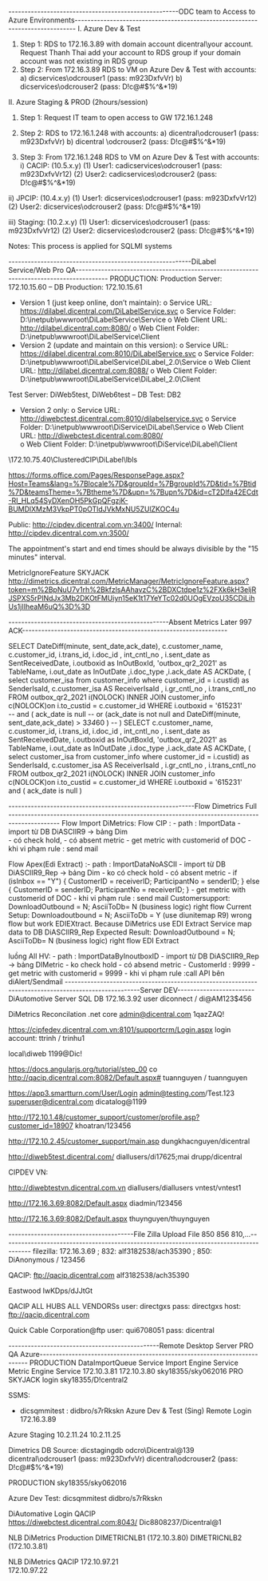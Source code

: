 -----------------------------------------------------ODC team to Access to Azure Environments------------------------------------------------------------------------------
I.	Azure Dev & Test
1)	Step 1: RDS to 172.16.3.89 with domain account dicentral\your account. Request Thanh Thai add your account to RDS group if your domain account was not existing in RDS group
2)	Step 2: From 172.16.3.89 RDS to VM on Azure Dev & Test with accounts:
a)	dicservices\odcrouser1 (pass: m923DxfvVr)
b)	dicservices\odcrouser2 (pass: D!c@#$%^&*19)

II.	Azure Staging & PROD  (2hours/session)
1)	Step 1: Request IT team to open access to GW 172.16.1.248
2)	Step 2: RDS to 172.16.1.248 with accounts:
a)	dicentral\odcrouser1 (pass: m923DxfvVr)
b)	dicentral \odcrouser2 (pass: D!c@#$%^&*19)

3)	Step 3: From 172.16.1.248 RDS to VM on Azure Dev & Test with accounts:
i)	CACIP: (10.5.x.y)
(1)	User1: cadicservices\odcrouser1 (pass: m923DxfvVr12)
(2)	User2: cadicservices\odcrouser2 (pass: D!c@#$%^&*19)

ii)	JPCIP: (10.4.x.y)
(1)	User1: dicservices\odcrouser1 (pass: m923DxfvVr12)
(2)	User2: dicservices\odcrouser2 (pass: D!c@#$%^&*19)

iii)	Staging: (10.2.x.y) 
(1)	User1: dicservices\odcrouser1 (pass: m923DxfvVr12)
(2)	User2: dicservices\odcrouser2 (pass: D!c@#$%^&*19)

Notes: This process is applied for SQLMI systems


---------------------------------------------------------DiLabel Service/Web Pro QA----------------------------------------------------------------------------------------
PRODUCTION:
Production Server: 172.10.15.60 – DB Production: 172.10.15.61
-	Version 1 (just keep online, don’t maintain): 
o	Service URL: https://dilabel.dicentral.com/DiLabelService.svc 
o	Service Folder: D:\inetpub\wwwroot\DiLabelService\Service
o	Web Client URL: http://dilabel.dicentral.com:8080/ 
o	Web Client Folder: D:\inetpub\wwwroot\DiLabelService\Client 
-	Version 2 (update and maintain on this version): 
o	Service URL: https://dilabel.dicentral.com:8010/DiLabelService.svc 
o	Service Folder: D:\inetpub\wwwroot\DiLabelService\DiLabel_2.0\Service
o	Web Client URL: http://dilabel.dicentral.com:8088/ 
o	Web Client Folder: D:\inetpub\wwwroot\DiLabelService\DiLabel_2.0\Client

Test Server: DiWeb5test, DiWeb6test – DB Test: DB2 
-	Version 2 only: 
o	Service URL: http://diwebctest.dicentral.com:8010/dilabelservice.svc 
o	Service Folder: D:\inetpub\wwwroot\DiService\DiLabel\Service
o	Web Client URL: http://diwebctest.dicentral.com:8080/  
o	Web Client Folder: D:\inetpub\wwwroot\DiService\DiLabel\Client

\\172.10.75.40\ClusteredCIP\DiLabel\lbls

https://forms.office.com/Pages/ResponsePage.aspx?Host=Teams&lang=%7Blocale%7D&groupId=%7BgroupId%7D&tid=%7Btid%7D&teamsTheme=%7Btheme%7D&upn=%7Bupn%7D&id=cT2Dlfa42ECdt-RI_HLq54SyDXenOH5PkGpQFgzjK-BUMDlXMzM3VkpPT0pOTldJVkMxNU5ZUlZKOC4u

Public: http://cipdev.dicentral.com.vn:3400/
Internal: http://cipdev.dicentral.com.vn:3500/

The appointment's start and end times should be always divisible by the "15 minutes" interval.

MetricIgnoreFeature SKYJACK
http://dimetrics.dicentral.com/MetricManager/MetricIgnoreFeature.aspx?token=m%2BpNuU7v1rh%2BkfzlsAAhavzC%2BDXCtdpe1z%2FXk6kH3eljRJSPXS5rPlNdJx3Mb2DKOtFMUiyn15eK1t17YeYTc02d0UOgEVzoU35CDiLihUs1jIIheaM6uQ%3D%3D

--------------------------------------------------Absent Metrics Later 997 ACK----------------------------------------------------------------

  SELECT DateDiff(minute, sent_date,ack_date), c.customer_name, c.customer_id, i.trans_id,
                                  i.doc_id ,
                                   int_cntl_no  ,  i.sent_date as SentReceivedDate, i.outboxid as InOutBoxId, 'outbox_qr2_2021' as TableName, i.out_date as InOutDate
                                    ,i.doc_type ,i.ack_date AS ACKDate,
                                   ( select customer_isa from customer_info where customer_id = i.custid) as SenderIsaId, c.customer_isa AS ReceiverIsaId
                                   , i.gr_cntl_no , i.trans_cntl_no 
                                   FROM outbox_qr2_2021 i(NOLOCK) 
                                  INNER JOIN customer_info c(NOLOCK)on i.to_custid = c.customer_id 
                                  WHERE i.outboxid = '615231'  
                                 -- and ( ack_date is null 
                                   --  or (ack_date is not null and DateDiff(minute, sent_date,ack_date) >  3*34*60  ) 
                                --   )
  SELECT c.customer_name, c.customer_id, i.trans_id,
                                  i.doc_id ,
                                   int_cntl_no  ,  i.sent_date as SentReceivedDate, i.outboxid as InOutBoxId, 'outbox_qr2_2021' as TableName, i.out_date as InOutDate
                                    ,i.doc_type ,i.ack_date AS ACKDate,
                                   ( select customer_isa from customer_info where customer_id = i.custid) as SenderIsaId, c.customer_isa AS ReceiverIsaId
                                   , i.gr_cntl_no , i.trans_cntl_no 
                                   FROM outbox_qr2_2021 i(NOLOCK) 
                                  INNER JOIN customer_info c(NOLOCK)on i.to_custid = c.customer_id 
                                  WHERE i.outboxid = '615231'  
                                  and ( ack_date is null  )

----------------------------------------------------------Flow Dimetrics Full ----------------------------------------------------------------------------------------------
Flow  Import DiMetrics:
Flow CIP : - path : ImportData
			- import từ DB DiASCIIR9 -> bảng Dim					
		    - có check hold,
			- có absent metric
			- get metric with customerid of DOC
			- khi vi phạm rule : send mail
			
Flow Apex(Edi Extract) :- path : ImportDataNoASCII 
			- import từ DB DiASCIIR9_Rep ->  bảng Dim
			- ko có check hold
			- có absent metric
			-  if (isInbox == "Y")
                    {
                        CustomerID = receiverID;
                        ParticipantNo = senderID;
                    }
                    else
                    {
                        CustomerID = senderID;
                        ParticipantNo = receiverID;
                    }
			- get metric with customerid of DOC
			- khi vi phạm rule : send mail
       Customersupport: DownloadOutbound = N; AsciiToDb= N (business logic) right flow
			Current Setup: Downloadoutbound = N; AsciiToDb = Y (use diunitemap R9) wrong flow but work EDIEXtract. Because DiMetrics use EDI Extract Service map data to DB DiASCIIR9_Rep
Expected Result: DownloadOutbound = N; AsciiToDb= N (business logic) right flow EDI Extract

luồng All HV: - path : ImportDataByInoutboxID 
			- import từ DB DiASCIIR9_Rep ->  bảng DIMetric
			- ko check hold
			- có absend metric
			- CustomerId : 9999
			- get metric with customerid = 9999
			- khi vi phạm rule :call API bên diAlert/Sendmail
-----------------------------------------------------------------------------------------------------Server DEV------------------------
DiAutomotive Server
SQL DB
172.16.3.92
user
diconnect / di@AM123$456

DiMetrics Reconcilation .net core
admin@dicentral.com
1qazZAQ!

https://cipfedev.dicentral.com.vn:8101/supportcrm/Login.aspx
login account: ttrinh / trinhu1

local\diweb 1199@Dic! 

https://docs.angularjs.org/tutorial/step_00
co
http://qacip.dicentral.com:8082/Default.aspx#
tuannguyen / tuannguyen

https://app3.smartturn.com/User/Login
admin@testing.com/Test.123
superuser@dicentral.com
dicatalog@1199

http://172.10.1.48/customer_support/customer/profile.asp?customer_id=18907
khoatran/123456

http://172.10.2.45/customer_support/main.asp
dungkhacnguyen/dicentral

http://diweb5test.dicentral.com/
diallusers/di17625;mai
drupp/dicentral

CIPDEV VN:

http://diwebtestvn.dicentral.com.vn
diallusers/diallusers
vntest/vntest1

http://172.16.3.69:8082/Default.aspx
diadmin/123456

http://172.16.3.69:8082/Default.aspx
thuynguyen/thuynguyen

---------------------------------------File Zilla Upload File 850 856 810,...---------------------------------------------------------------------------------------
filezilla:
172.16.3.69 ;
832: alf3182538/ach35390 ; 
850: DiAnonymous / 123456

QACIP:
ftp://qacip.dicentral.com
alf3182538/ach35390

Eastwood
IwKDps/dJJtGt

QACIP ALL HUBS ALL VENDORSs
user: directgxs
pass: directgxs
host: ftp://qacip.dicentral.com

Quick Cable Corporation@ftp
user: qui6708051
pass: dicentral

-----------------------------------------------Remote Desktop Server PRO QA Azure--------------------------------------------------------------------------
PRODUCTION 
DataImportQueue Service
Import Engine Service
Metric Engine Service
172.10.3.81
172.10.3.80
sky18355/sky062016
PRO SKYJACK login
sky18355/D!central2

SSMS:
- dicsqmmitest : didbro/s7rRkskn
Azure Dev & Test (Sing)
Remote Login 172.16.3.89 

Azure Staging
10.2.11.24
10.2.11.25

Dimetrics DB
Source: dicstagingdb
odcro\Dicentral@139
dicentral\odcrouser1 (pass: m923DxfvVr)
dicentral\odcrouser2 (pass: D!c@#$%^&*19)

PRODUCTION
sky18355/sky062016

Azure Dev  Test:
dicsqmmitest
didbro/s7rRkskn

DiAutomative Login QACIP    
https://diwebctest.dicentral.com:8043/
Dic8808237/Dicentral@1

NLB DiMetrics Production
DIMETRICNLB1 (172.10.3.80)
DIMETRICNLB2 (172.10.3.81)

NLB DiMetrics QACIP
172.10.97.21  
172.10.97.22
